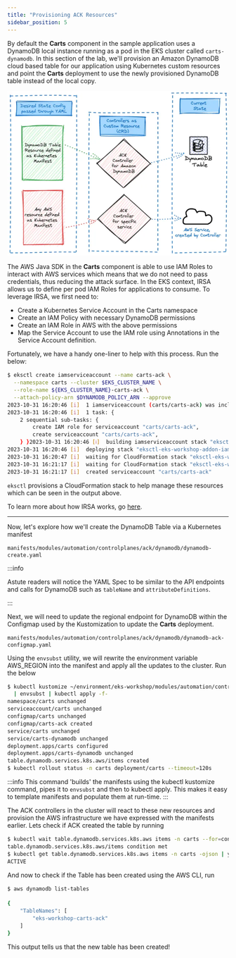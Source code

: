 ```yaml
---
title: "Provisioning ACK Resources"
sidebar_position: 5
---
```


By default the **Carts** component in the sample application uses a DynamoDB local instance running as a pod in the EKS cluster called `carts-dynamodb`. In this section of the lab, we'll provision an Amazon DynamoDB cloud based table for our application using Kubernetes custom resources and point the **Carts** deployment to use the newly provisioned DynamoDB table instead of the local copy.

![ACK reconciler concept](./assets/ack-desired-current-ddb.webp)

The AWS Java SDK in the **Carts** component is able to use IAM Roles to interact with AWS services which means that we do not need to pass credentials, thus reducing the attack surface. In the EKS context, IRSA allows us to define per pod IAM Roles for applications to consume. To leverage IRSA, we first need to:

- Create a Kubernetes Service Account in the Carts namespace
- Create an IAM Policy with necessary DynamoDB permissions
- Create an IAM Role in AWS with the above permissions
- Map the Service Account to use the IAM role using Annotations in the Service Account definition.

Fortunately, we have a handy one-liner to help with this process. Run the below:

```bash
$ eksctl create iamserviceaccount --name carts-ack \
  --namespace carts --cluster $EKS_CLUSTER_NAME \
  --role-name ${EKS_CLUSTER_NAME}-carts-ack \
  --attach-policy-arn $DYNAMODB_POLICY_ARN --approve
2023-10-31 16:20:46 [i]  1 iamserviceaccount (carts/carts-ack) was included (based on the include/exclude rules)
2023-10-31 16:20:46 [i]  1 task: {
    2 sequential sub-tasks: {
        create IAM role for serviceaccount "carts/carts-ack",
        create serviceaccount "carts/carts-ack",
    } }2023-10-31 16:20:46 [ℹ]  building iamserviceaccount stack "eksctl-eks-workshop-addon-iamserviceaccount-carts-carts-ack"
2023-10-31 16:20:46 [i]  deploying stack "eksctl-eks-workshop-addon-iamserviceaccount-carts-carts-ack"
2023-10-31 16:20:47 [i]  waiting for CloudFormation stack "eksctl-eks-workshop-addon-iamserviceaccount-carts-carts-ack"
2023-10-31 16:21:17 [i]  waiting for CloudFormation stack "eksctl-eks-workshop-addon-iamserviceaccount-carts-carts-ack"
2023-10-31 16:21:17 [i]  created serviceaccount "carts/carts-ack"
```

`eksctl` provisions a CloudFormation stack to help manage these resources which can be seen in the output above.

To learn more about how IRSA works, go [here](https://docs.aws.amazon.com/eks/latest/userguide/iam-roles-for-service-accounts.html).

---

Now, let's explore how we'll create the DynamoDB Table via a Kubernetes manifest

```file
manifests/modules/automation/controlplanes/ack/dynamodb/dynamodb-create.yaml
```

:::info

Astute readers will notice the YAML Spec to be similar to the API endpoints and calls for DynamoDB such as `tableName` and `attributeDefinitions`.

:::

Next, we will need to update the regional endpoint for DynamoDB within the Configmap used by the Kustomization to update the **Carts** deployment.

```file
manifests/modules/automation/controlplanes/ack/dynamodb/dynamodb-ack-configmap.yaml
```

Using the `envsubst` utility, we will rewrite the environment variable AWS_REGION into the manifest and apply all the updates to the cluster. Run the below

```bash wait=10
$ kubectl kustomize ~/environment/eks-workshop/modules/automation/controlplanes/ack/dynamodb \
  | envsubst | kubectl apply -f-
namespace/carts unchanged
serviceaccount/carts unchanged
configmap/carts unchanged
configmap/carts-ack created
service/carts unchanged
service/carts-dynamodb unchanged
deployment.apps/carts configured
deployment.apps/carts-dynamodb unchanged
table.dynamodb.services.k8s.aws/items created
$ kubectl rollout status -n carts deployment/carts --timeout=120s
```

:::info
This command 'builds' the manifests using the kubectl kustomize command, pipes it to `envsubst` and then to kubectl apply. This makes it easy to template manifests and populate them at run-time.
:::

The ACK controllers in the cluster will react to these new resources and provision the AWS infrastructure we have expressed with the manifests earlier. Lets check if ACK created the table by running

```bash
$ kubectl wait table.dynamodb.services.k8s.aws items -n carts --for=condition=ACK.ResourceSynced --timeout=15m
table.dynamodb.services.k8s.aws/items condition met
$ kubectl get table.dynamodb.services.k8s.aws items -n carts -ojson | yq '.status."tableStatus"'
ACTIVE
```

And now to check if the Table has been created using the AWS CLI, run

```bash
$ aws dynamodb list-tables

{
    "TableNames": [
        "eks-workshop-carts-ack"
    ]
}
```

This output tells us that the new table has been created!
